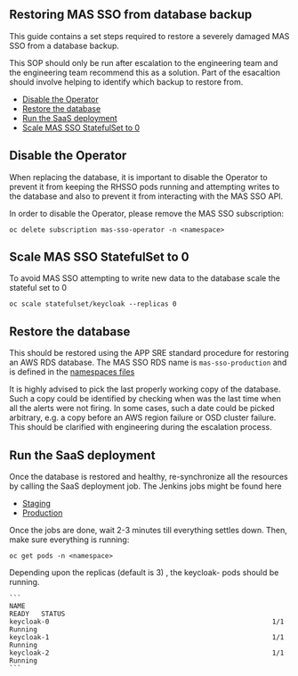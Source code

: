 ## Restoring MAS SSO from database backup

This guide contains a set steps required to restore a severely damaged MAS SSO from a database backup.

This SOP should only be run after escalation to the engineering team and the engineering team recommend this as a solution.
Part of the esacaltion should involve helping to identify which backup to restore from. 


- [Disable the Operator](#disable-the-operator)
- [Restore the database](#restore-the-database)
- [Run the SaaS deployment](#run-the-saas-deployment)
- [Scale MAS SSO StatefulSet to 0](#scale-mas-sso-statefulset-to-0)

## Disable the Operator

When replacing the database, it is important to disable the Operator to prevent it from keeping the RHSSO pods running and attempting writes to the database and also to prevent it from interacting with the MAS SSO API. 

In order to disable the Operator, please remove the MAS SSO subscription:

`
oc delete subscription mas-sso-operator -n <namespace>
`

## Scale MAS SSO StatefulSet to 0

To avoid MAS SSO attempting to write new data to the database scale the stateful set to 0

`
oc scale statefulset/keycloak --replicas 0
`

## Restore the database

This should be restored using the APP SRE standard procedure for restoring an AWS RDS database.
The MAS SSO RDS name is `mas-sso-production` and is defined in the [namespaces files](https://gitlab.cee.redhat.com/service/app-interface/-/tree/master/data/services/mas-sso/namespaces)

It is highly advised to pick the last properly working copy of the database. Such a copy could be identified
by checking when was the last time when all the alerts were not firing. In some cases, such a date could be picked
arbitrary, e.g. a copy before an AWS region failure or OSD cluster failure. This should be clarified with engineering during the escalation process. 

## Run the SaaS deployment

Once the database is restored and healthy, re-synchronize all the resources by calling the SaaS deployment job.
The Jenkins jobs might be found here
- [Staging](https://ci.int.devshift.net/view/mas-sso/job/openshift-saas-deploy-saas-deployment-mas-sso-osd-stage/)
- [Production](https://ci.int.devshift.net/view/mas-sso/job/openshift-saas-deploy-saas-deployment-mas-sso-osd-production/)

Once the jobs are done, wait 2-3 minutes till everything settles down. Then, make sure everything is running:

  `
  oc get pods -n <namespace>
  `

  Depending upon the replicas (default is 3) , the keycloak-<id> pods should be running.

    ```
    NAME                                                              READY   STATUS     
    keycloak-0                                                        1/1     Running    
    keycloak-1                                                        1/1     Running    
    keycloak-2                                                        1/1     Running    
    ```

